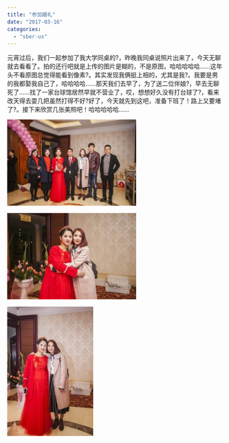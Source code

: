 ```yaml
---
title: "参加婚礼"
date: "2017-03-16"
categories: 
  - "sber-us"
---
```


元宵过后，我们一起参加了我大学同桌的?，昨晚我同桌说照片出来了，今天无聊就去看看了。拍的还行吧就是上传的图片是糊的，不是原图，哈哈哈哈哈……这年头不看原图总觉得能看到像素?。其实发现我俩挺上相的，尤其是我?。我要是男的我都娶我自己了，哈哈哈哈……那天我们去早了，为了送二位伴娘?，早去无聊死了……找了一家台球馆居然早就不营业了，哎，想想好久没有打台球了?，看来改天得去耍几把虽然打得不好?好了，今天就先到这吧，准备下班了！路上又要堵了?。接下来欣赏几张美照吧！哈哈哈哈哈……

![](/assets/images/IMG_1699-300x200.jpg)

![](/assets/images/IMG_1700-300x200.jpg)

![](/assets/images/IMG_1698-200x300.jpg)
